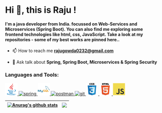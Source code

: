 
<h1> Hi 👋, this is Raju !</h1>

<h4> I'm a java developer from India. focussed on Web-Services and Microservices (Spring Boot). You can also find me exploring some frontend technologies like html, css, JavaScript. Take a look at my repositories - some of my best works are pinned here.. </h4>
<!-- 
- 🌱 I’m currently learning **** -->

- 📫 How to reach me **rajugowda0232@gmail.com**

- 💬 Ask talk about **Spring, Spring Boot, Microservices & Spring Security**


<h3 align="left">Languages and Tools:</h3>
<p align="left">  <a href="https://www.java.com" target="_blank" rel="noreferrer"> <img src="https://raw.githubusercontent.com/devicons/devicon/master/icons/java/java-original.svg" alt="java" width="40" height="40"/> </a> <a href="https://spring.io/" target="_blank" rel="noreferrer"> <img src="https://www.vectorlogo.zone/logos/springio/springio-icon.svg" alt="spring" width="40" height="40"/> </a>  <a href="https://www.mysql.com/" target="_blank" rel="noreferrer"> <img src="https://raw.githubusercontent.com/devicons/devicon/master/icons/mysql/mysql-original-wordmark.svg" alt="mysql" width="40" height="40"/> </a> <a href="https://postman.com" target="_blank" rel="noreferrer"> <img src="https://www.vectorlogo.zone/logos/getpostman/getpostman-icon.svg" alt="postman" width="40" height="40"/> </a> <a href="https://git-scm.com/" target="_blank" rel="noreferrer"> <img src="https://www.vectorlogo.zone/logos/git-scm/git-scm-icon.svg" alt="git" width="40" height="40"/> </a> <a href="https://www.w3schools.com/css/" target="_blank" rel="noreferrer"> <img src="https://raw.githubusercontent.com/devicons/devicon/master/icons/css3/css3-original-wordmark.svg" alt="css3" width="40" height="40"/> </a>  <a href="https://www.w3.org/html/" target="_blank" rel="noreferrer"> <img src="https://raw.githubusercontent.com/devicons/devicon/master/icons/html5/html5-original-wordmark.svg" alt="html5" width="40" height="40"/> </a> <a href="https://developer.mozilla.org/en-US/docs/Web/JavaScript" target="_blank" rel="noreferrer"> <img src="https://raw.githubusercontent.com/devicons/devicon/master/icons/javascript/javascript-original.svg" alt="javascript" width="40" height="40"/> </a>  </p>

<a href="https://github.com/anuraghazra/github-readme-stats"><img align="center" src="https://github-readme-stats.vercel.app/api?username=rajumb0232&show_icons=true&include_all_commits=true&theme=&hide_border=true" alt="Anurag's github stats" /></a> | <a href="https://github.com/anuraghazra/github-readme-stats"><img align="center" src="https://github-readme-stats.vercel.app/api/top-langs/?username=rajumb0232&layout=compact&theme=&hide_border=true" /></a> |
| ------------- | ------------- |

<!--#### Take a look here


<a href="https://github.com/rajumb0232/GoShop-eCommerce-Api">
  <img align="center" src="https://github-readme-stats.vercel.app/api/pin/?username=rajumb0232&repo=GoShop-eCommerce-Api&theme=buefy" />
</a>
<a href="https://github.com/rajumb0232/BookMyShow-API-Clone">
  <img align="center" src="https://github-readme-stats.vercel.app/api/pin/?username=rajumb0232&repo=BookMyShow-API-Clone&theme=buefy" />
</a> -->


